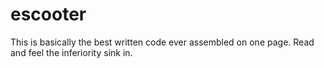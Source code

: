 escooter
========
This is basically the best written code ever assembled on one page. Read and feel the inferiority sink in. 

